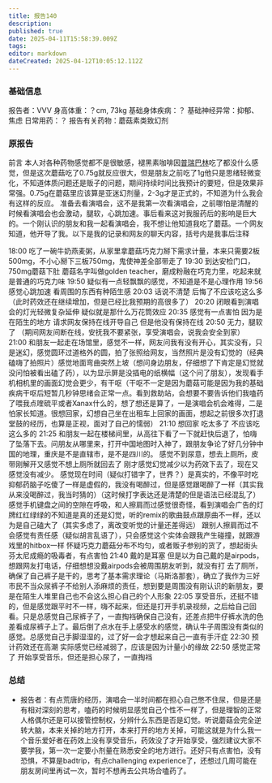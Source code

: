```yaml
---
title: 报告140
description: 
published: true
date: 2025-04-11T15:58:39.009Z
tags: 
editor: markdown
dateCreated: 2025-04-12T10:05:12.112Z
---
```


### 基础信息
报告者：VVV
身高体重：？cm, 73kg
基础身体疾病：？
基础神经异常：抑郁、焦虑
日常用药：？
报告有关药物：蘑菇素类致幻剂

### 原报告
前言
本人对各种药物感觉都不是很敏感，褪黑素咖啡因[普瑞巴林](/drug/PR80/)吃了都没什么感觉，但是这次蘑菇吃了0.75g就反应很大，但是朋友之前吃了1g他只是思绪轻微变化，不知道体质问题还是贩子的问题，期间持续时间比我预计的要短，但是效果非常强。0.75g在蘑菇里应该算是亚迷幻剂量，2-3g才是正式的，不知道为什么我会有这样的反应。
准备去看演唱会，这不是我第一次看演唱会，之前哪怕是清醒的时候看演唱会也会激动，腿软，心跳加速。事后看来这对我服药后的影响是巨大的。一个刚认识的朋友和我一起看演唱会，我不想让他知道我吃了蘑菇。一个网友知道，他开导了我。以下是我的记录和网友的聊天内容，括号内是我事后注释

18:00 吃了一碗牛奶燕麦粥，从家里拿蘑菇巧克力掰下需求计量，本来只需要2板500mg，不小心掰下三板750mg，鬼使神差全部带走了
19:30 到达安检门口，750mg蘑菇下肚 蘑菇名字叫做golden teacher，磨成粉融在巧克力里，吃起来就是普通的巧克力味
19:50 疑似有一点轻飘飘的感觉，不知道是不是心理作用
19:56 感觉心跳加速 看周围的东西有种陌生感
20:03 话说不清楚 后悔了不应该吃这么多（此时药效还在继续增加，但是已经比我预期的高很多了）
20:20 闭眼看到演唱会的灯光轻微复杂延伸 疑似就是那什么万花筒效应
20:35 感觉有一点害怕 因为是在陌生的地方 请求网友保持在线开导自己 但是他没有保持在线
20:50 无力，腿软了 
（期间网友间断在线，安抚我不要紧张，享受演唱会，说我会安全到家）
21:00 和朋友一起走在场馆里，感觉不一样，网友问我有没有开心，其实没有，只是迷幻，感觉圆环过道格外的圆，拍了张照给网友，当然照片是没有幻觉的（经典磕嗨了拍照片）感觉地面弯曲突然上坡（想问身边朋友，仔细想了下肯定是幻觉就没问怕被看出磕了药），以为显示屏是没插电的纸横幅（这个问了朋友），发现看手机相机里的画面幻觉会更少，有干呕（干呕不一定是因为蘑菇可能是因为我的基础疾病干呕后短暂几秒钟思绪会正常一点。看到救助站，会想要不要告诉他们我嗑药了喂我点喹硫平或者Xanax什么的，想了想还是算了，一是演唱会机会难得，二是怕家长知道。很想回家，幻想自己坐在出租车上回家的画面，想起之前很多次打退堂鼓的经历，也算是正视，面对了自己的懦弱）
21:10 想回家 吃太多了 不应该吃这么多的
21:25 和朋友一起在楼梯间里，从高往下看了一下就赶快后退了，怕嗨了坠落下去。问朋友从哪里来，打开中国地图时入神了，跟朋友争论了好几分钟中国的地理，重庆是不是直辖市，是不是四川的。
感觉不到尿意，想去上厕所，皮带刚解开又感觉不想上厕所就回去了
刚才感觉幻觉减少以为药效下去了，现在又感觉没有减少。
感觉现在时间（疑似打错字了，世界？）是真实的，不像平时吃抑郁药脑子吃傻了一样是虚假的，我没有喝醉过，但是感觉跟喝醉了一样（其实我从来没喝醉过，我当时猜的）（这时候打字表达还是清楚的但是语法已经混乱了）
感觉手机键盘之间的空隙在呼吸，和人擦肩而过感觉很奇怪，看到演唱会广告的灯牌红红绿绿的不知道是真的还是幻觉，听的remix的歌曲鼓点跟原曲不一样，还以为是自己磕大了（其实多虑了，离改变听觉的计量还差得远）
跟别人擦肩而过不会感觉有责任感（疑似胡言乱语了），只会感觉这个实体会跟我产生碰撞，就跟游戏里的hitbox一样
怀疑巧克力蘑菇分布不均匀，或者贩子参别的货了，想起街头芬太尼成瘾的吸毒者，有点害怕
21:40 戴的是耳塞 但是以为自己戴的是airpods，想跟网友打电话，仔细想想没戴airpods会被周围朋友听到，就没有打
去了厕所，确保了自己裤子是干的，思考了基本需求理论（马斯洛那套），确立了我作为三好市民不当众尿裤子不给别人添麻烦的责任，想到要是周围没有刚认识的新朋友，要是在陌生人堆里自己也不会这么担心自己的个人形象
22:05 享受音乐，还挺不错的，但是感觉跟平时不一样，嗨不起来，但还是打开手机录视频，之后给自己回看。只是总感觉自己尿裤子了，一直掏裆确保自己没有，还差点把牛仔裤水洗的色差看成尿裤子上了。最后倒了点水在手上感受水的感觉，确认牛子周围没有类似的感觉。总感觉自己手脚湿湿的，过了好一会才想起来自己一直有手汗症
22:30 预计药效还在高潮 实际感觉已经减弱了，应该是因为计量小的缘故
22:50 感觉正常了 开始享受音乐，但还是担心尿了，一直掏裆

### 总结
- 报告者：有点荒唐的经历，演唱会一半时间都在担心自己憋不住尿，但是还是有相对深刻的思考，嗑药的时候明显感觉自己个性不一样了，但是理智的正常人格偶尔还是可以接管控制权，分辨什么东西是否是幻觉。听说蘑菇会完全逆转大脑，本来关掉的地方打开，本来打开的地方关掉，可能这就是为什么我一个音乐爱好者在药效上没有享受音乐，药效没了才开始享受，强烈建议大家不要学我，第一次一定要小剂量在熟悉安全的地方进行。还好只有点害怕，没有恐惧，不算是badtrip，有点challenging experience了，还想过几周可能在朋友房间里再试一次，暂时不想再去公共场合嗑药了。